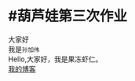 #葫芦娃第三次作业
===================
大家好<br>我是`孙加伟`<br>
Hello,大家好，我是果冻虾仁。<br>
[我的博客](http://blog.csdn.net/guodongxiaren) 
